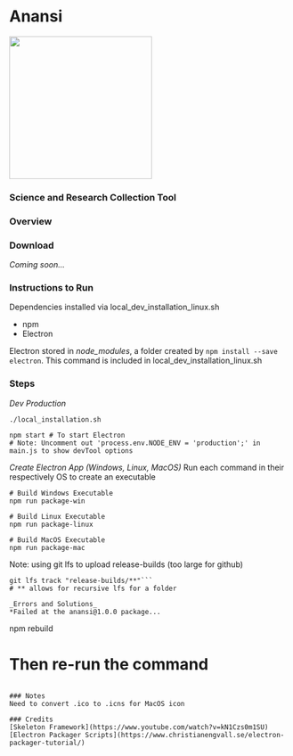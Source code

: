 # Anansi
<img src="https://user-images.githubusercontent.com/22159116/66248733-ca74d900-e6e7-11e9-94f8-91df2becbe07.png" width="256">

### Science and Research Collection Tool

### Overview

### Download
*Coming soon...*

### Instructions to Run

Dependencies installed via local_dev_installation_linux.sh

* npm
* Electron

Electron stored in *node_modules*, a folder created by `npm install --save electron`. This command is included
in local_dev_installation_linux.sh

### Steps

_Dev Production_
```
./local_installation.sh

npm start # To start Electron
# Note: Uncomment out 'process.env.NODE_ENV = 'production';' in main.js to show devTool options

```

_Create Electron App (Windows, Linux, MacOS)_
Run each command in their respectively OS to create an executable
```
# Build Windows Executable
npm run package-win

# Build Linux Executable
npm run package-linux

# Build MacOS Executable 
npm run package-mac
```

Note: using git lfs to upload release-builds (too large for github)
```
git lfs track "release-builds/**"```
# ** allows for recursive lfs for a folder

_Errors and Solutions_
*Failed at the anansi@1.0.0 package...
```
npm rebuild

# Then re-run the command
```

### Notes
Need to convert .ico to .icns for MacOS icon

### Credits
[Skeleton Framework](https://www.youtube.com/watch?v=kN1Czs0m1SU)  
[Electron Packager Scripts](https://www.christianengvall.se/electron-packager-tutorial/)
